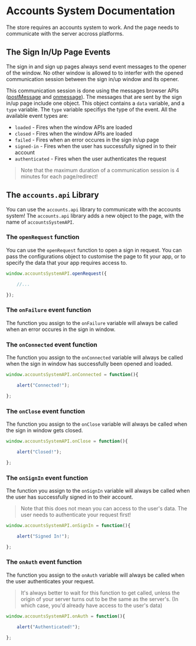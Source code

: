 # Accounts System Documentation

The store requires an accounts system to work. And the page needs to communicate with the server accross platforms.

## The Sign In/Up Page Events

The sign in and sign up pages always send event messages to the opener of the window. No other window is allowed to to interfer with the opened communication session between the sign in/up window and its opener.

This communication session is done using the messages browser APIs ([postMessage](https://developer.mozilla.org/en-US/docs/Web/API/Window/postMessage) and [onmessage](https://developer.mozilla.org/en-US/docs/Web/API/WindowEventHandlers/onmessage)). The messages that are sent by the sign in/up page include one object. This object contains a `data` variable, and a `type` variable. The `type` variable specifiys the type of the event. All the available event types are:

- `loaded` - Fires when the window APIs are loaded
- `closed` - Fires when the window APIs are loaded
- `failed` - Fires when an error occures in the sign in/up page
- `signed-in` - Fires when the user has successfully signed in to their account
- `authenticated` - Fires when the user authenticates the request

> Note that the maximum duration of a communication session is 4 minutes for each page/redirect!

## The `accounts.api` Library

You can use the `accounts.api` library to communicate with the accounts system! The `accounts.api` library adds a new object to the page, with the name of `accountsSystemAPI`.

### The `openRequest` function

You can use the `openRequest` function to open a sign in request. You can pass the configurations object to customise the page to fit your app, or to specify the data that your app requires access to.

```js
window.accountsSystemAPI.openRequest({

    //...

});
```

### The `onFailure` event function

The function you assign to the `onFailure` variable will always be called when an error occures in the sign in window.

### The `onConnected` event function

The function you assign to the `onConnected` variable will always be called when the sign in window has successfully been opened and loaded.

```js
window.accountsSystemAPI.onConnected = function(){

    alert("Connected!");

};
```

### The `onClose` event function

The function you assign to the `onClose` variable will always be called when the sign in window gets closed.

```js
window.accountsSystemAPI.onClose = function(){

    alert("Closed!");

};
```

### The `onSignIn` event function

The function you assign to the `onSignIn` variable will always be called when the user has successfully signed in to their account.

> Note that this does not mean you can access to the user's data. The user needs to authenticate your request first!

```js
window.accountsSystemAPI.onSignIn = function(){

    alert("Signed In!");

};
```

### The `onAuth` event function

The function you assign to the `onAuth` variable will always be called when the user authenticates your request.

> It's always better to wait for this function to get called, unless the origin of your server turns out to be the same as the server's. (In which case, you'd already have access to the user's data)

```js
window.accountsSystemAPI.onAuth = function(){

    alert("Authenticated!");

};
```
